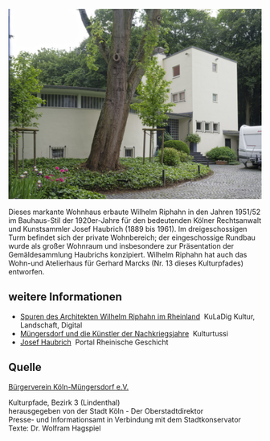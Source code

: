 ![Haus Joseph Haubrich](./images/05315000-b03-t03/p3.7.jpg)

Dieses markante Wohnhaus erbaute Wilhelm Riphahn in den Jahren 1951/52 im Bauhaus-Stil der 1920er-Jahre für den bedeutenden Kölner Rechtsanwalt und Kunstsammler Josef Haubrich (1889 bis 1961). Im dreigeschossigen Turm befindet sich der private Wohnbereich; der eingeschossige Rundbau wurde als großer Wohnraum und insbesondere zur Präsentation der Gemäldesammlung Haubrichs konzipiert. Wilhelm Riphahn hat auch das Wohn-und Atelierhaus für Gerhard Marcks (Nr. 13 dieses Kulturpfades) entworfen.

## weitere Informationen

*   [Spuren des Architekten Wilhelm Riphahn im Rheinland](https://www.kuladig.de/Objektansicht/SWB-265446)  KuLaDig Kultur, Landschaft, Digital
*   [Müngersdorf und die Künstler der Nachkriegsjahre](https://www.kulturtussi.de/muengersdorf-und-die-kuenstler-der-nachkriegsjahre/)  Kulturtussi
*   [Josef Haubrich](https://www.rheinische-geschichte.lvr.de/Persoenlichkeiten/josef-haubrich/DE-2086/lido/57c82815511934.13056763)  Portal Rheinische Geschicht

## Quelle

[Bürgerverein Köln-Müngersdorf e.V.](https://www.buergerverein-koeln-muengersdorf.de/)

Kulturpfade, Bezirk 3 (Lindenthal)  
herausgegeben von der Stadt Köln - Der Oberstadtdirektor  
Presse- und Informationsamt in Verbindung mit dem Stadtkonservator  
Texte: Dr. Wolfram Hagspiel